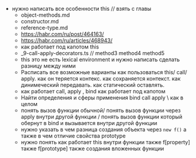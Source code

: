 - нужно написать все особенности this // взять с главы
    - object-methods.md
    - constructor.md
    - reference-type.md
    - https://habr.com/ru/post/464163/
    - https://habr.com/ru/articles/468943/
    - как работает под капотом this
    - _9-call-apply-decorators.ts // method3 method4 method5
    - this это не есть lexical environment и нужно написать сделать разницу между ними
    - Расписать все возможные варианты как пользоваться this/ call/ apply. как он теряется контекс. как сохраняется
      контекст. как динимеческий передавать. как статический оставлять.
    - как работает call, apply , bind как работает под капотом
    - Найти определения и сферы применения bind call apply \\ как в целом
    - понять вызов функции обычной/ понять вызов функции через apply внутри другой функции / понять вызов функции
      который обернут в bind и вызывается внутри другой функции
    - нужно указать в чем разница создания объекта через  `new f()` а также в чем отличие свойства prototype
    - нужно понять как работает this внутри функции также f[property] также f[prototype] также создания вложенных
      функции 

